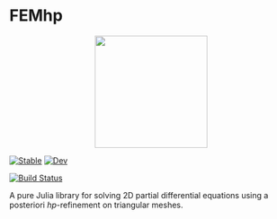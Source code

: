 # FEMhp

<p align="center">
    <img width="200px" src="https://raw.githubusercontent.com/iojea/hpFEM/tree/main/src/logo/logo.png"/>
</p> 

[![Stable](https://img.shields.io/badge/docs-stable-blue.svg)](https://iojea.github.io/FEMhp.jl/stable/)
[![Dev](https://img.shields.io/badge/docs-dev-blue.svg)](https://iojea.github.io/FEMhp.jl/dev/)
<!--[![Build Status](https://github.com/iojea/FEMhp.jl/actions/workflows/CI.yml/badge.svg?branch=main)](https://github.com/iojea/FEMhp.jl/actions/workflows/CI.yml?query=branch%3Amain)-->
[![Build Status](https://travis-ci.com/iojea/FEMhp.jl.svg?branch=main)](https://travis-ci.com/iojea/FEMhp.jl)

A pure Julia library for solving 2D partial differential equations using a posteriori $hp$-refinement on triangular meshes. 
